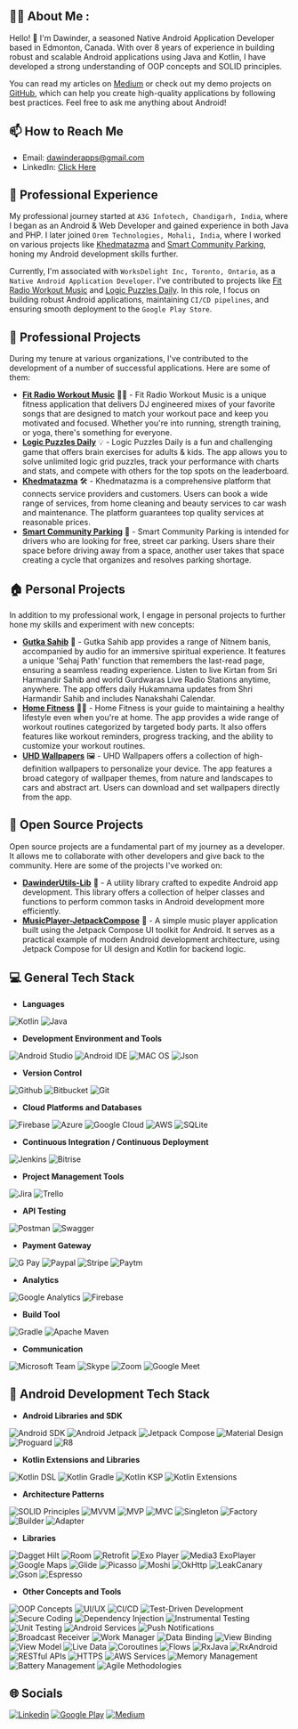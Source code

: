 ## 🙋‍♂️ About Me :
Hello! 👋 I'm Dawinder, a seasoned Native Android Application Developer based in Edmonton, Canada. With over 8 years of experience in building robust and scalable Android applications using Java and Kotlin, I have developed a strong understanding of OOP concepts and SOLID principles.

You can read my articles on [Medium](https://medium.com/@dawinderapps) or check out my demo projects on [GitHub](https://github.com/DawinderGill?tab=repositories), which can help you create high-quality applications by following best practices. Feel free to ask me anything about Android!


## 📫 How to Reach Me

- Email: dawinderapps@gmail.com
- LinkedIn: [Click Here](https://www.linkedin.com/in/dawinder-singh-gill-2b1833171)

## 🧰 Professional Experience

My professional journey started at ``A3G Infotech, Chandigarh, India``, where I began as an Android & Web Developer and gained experience in both Java and PHP. I later joined ``Orem Technologies, Mohali, India``, where I worked on various projects like [Khedmatazma](https://play.google.com/store/apps/details?id=com.khedmatazma.customer) and [Smart Community Parking](https://play.google.com/store/apps/details?id=orem.scp), honing my Android development skills further.

Currently, I'm associated with ``WorksDelight Inc, Toronto, Ontario``, as a ``Native Android Application Developer``. I've contributed to projects like [Fit Radio Workout Music](https://play.google.com/store/apps/details?id=com.fitradio) and [Logic Puzzles Daily](https://play.google.com/store/apps/details?id=com.logicpuzzle). In this role, I focus on building robust Android applications, maintaining ``CI/CD pipelines``, and ensuring smooth deployment to the ``Google Play Store``.

## 💼 Professional Projects

During my tenure at various organizations, I've contributed to the development of a number of successful applications. Here are some of them:

- [__Fit Radio Workout Music__](https://play.google.com/store/apps/details?id=com.fitradio) 🏋️‍♀️ - Fit Radio Workout Music is a unique fitness application that delivers DJ engineered mixes of your favorite songs that are designed to match your workout pace and keep you motivated and focused. Whether you're into running, strength training, or yoga, there's something for everyone.
- [__Logic Puzzles Daily__](https://play.google.com/store/apps/details?id=com.logicpuzzle) 💡 - Logic Puzzles Daily is a fun and challenging game that offers brain exercises for adults & kids. The app allows you to solve unlimited logic grid puzzles, track your performance with charts and stats, and compete with others for the top spots on the leaderboard.
- [__Khedmatazma__](https://play.google.com/store/apps/details?id=com.khedmatazma.customer) 🛠️ - Khedmatazma is a comprehensive platform that connects service providers and customers. Users can book a wide range of services, from home cleaning and beauty services to car wash and maintenance. The platform guarantees top quality services at reasonable prices.
- [__Smart Community Parking__](https://play.google.com/store/apps/details?id=orem.scp) 🚗 - Smart Community Parking is intended for drivers who are looking for free, street car parking. Users share their space before driving away from a space, another user takes that space creating a cycle that organizes and resolves parking shortage.


## 🏠 Personal Projects

In addition to my professional work, I engage in personal projects to further hone my skills and experiment with new concepts:

- [__Gutka Sahib__](https://play.google.com/store/apps/details?id=com.dawinder.gurbani) 📖 - Gutka Sahib app provides a range of Nitnem banis, accompanied by audio for an immersive spiritual experience. It features a unique 'Sehaj Path' function that remembers the last-read page, ensuring a seamless reading experience. Listen to live Kirtan from Sri Harmandir Sahib and world Gurdwaras Live Radio Stations anytime, anywhere. The app offers daily Hukamnama updates from Shri Harmandir Sahib and includes Nanakshahi Calendar.
- [__Home Fitness__](https://play.google.com/store/apps/details?id=com.dawinder.homefit) 🏋️‍♀️ - Home Fitness is your guide to maintaining a healthy lifestyle even when you're at home. The app provides a wide range of workout routines categorized by targeted body parts. It also offers features like workout reminders, progress tracking, and the ability to customize your workout routines.
- [__UHD Wallpapers__](https://play.google.com/store/apps/details?id=com.dawinder.hdwallpapers) 🖼️ - UHD Wallpapers offers a collection of high-definition wallpapers to personalize your device. The app features a broad category of wallpaper themes, from nature and landscapes to cars and abstract art. Users can download and set wallpapers directly from the app.


## 👐 Open Source Projects

Open source projects are a fundamental part of my journey as a developer. It allows me to collaborate with other developers and give back to the community. Here are some of the projects I've worked on:

- [__DawinderUtils-Lib__](https://github.com/DawinderGill/DawinderUtils-Lib) 🔧 - A utility library crafted to expedite Android app development. This library offers a collection of helper classes and functions to perform common tasks in Android development more efficiently.
- [__MusicPlayer-JetpackCompose__](https://github.com/DawinderGill/MusicPlayer-JetpackCompose) 🎵 - A simple music player application built using the Jetpack Compose UI toolkit for Android. It serves as a practical example of modern Android development architecture, using Jetpack Compose for UI design and Kotlin for backend logic.


## 💻 General Tech Stack
- __Languages__

![Kotlin](https://img.shields.io/badge/kotlin-%230095D5.svg?style=for-the-badge&logo=kotlin&logoColor=white)
![Java](https://img.shields.io/badge/java-%23ED8B00.svg?style=for-the-badge&logo=java&logoColor=white)

- __Development Environment and Tools__

![Android Studio](https://img.shields.io/badge/Android_Studio-3DDC84?style=for-the-badge&logo=android-studio&logoColor=white)
![Android IDE](https://img.shields.io/badge/Arduino_IDE-00979D?style=for-the-badge&logo=arduino&logoColor=white)
![MAC OS](https://img.shields.io/badge/mac%20os-000000?style=for-the-badge&logo=apple&logoColor=white)
![Json](https://img.shields.io/badge/json-5E5C5C?style=for-the-badge&logo=json&logoColor=white)

- __Version Control__

![Github](https://img.shields.io/badge/GitHub-100000?style=for-the-badge&logo=github&logoColor=white)
![Bitbucket](https://img.shields.io/badge/Bitbucket-0747a6?style=for-the-badge&logo=bitbucket&logoColor=white)
![Git](https://img.shields.io/badge/Git-1F6357?style=for-the-badge)

- __Cloud Platforms and Databases__

![Firebase](https://img.shields.io/badge/firebase-%23039BE5.svg?style=for-the-badge&logo=firebase) 
![Azure](https://img.shields.io/badge/azure-%230072C6.svg?style=for-the-badge&logo=azure-devops&logoColor=white) 
![Google Cloud](https://img.shields.io/badge/Google%20Cloud-%234285F4.svg?style=for-the-badge&logo=google-cloud&logoColor=white) 
![AWS](https://img.shields.io/badge/AWS-%23FF9900.svg?style=for-the-badge&logo=amazon-aws&logoColor=white)
![SQLite](https://img.shields.io/badge/sqlite-%2307405e.svg?style=for-the-badge&logo=sqlite&logoColor=white)

- __Continuous Integration / Continuous Deployment__

![Jenkins](https://img.shields.io/badge/jenkins-%232C5263.svg?style=for-the-badge&logo=jenkins&logoColor=white)
![Bitrise](https://img.shields.io/badge/Bitrise-8C001A?style=for-the-badge)

- __Project Management Tools__

![Jira](https://img.shields.io/badge/jira-%230A0FFF.svg?style=for-the-badge&logo=jira&logoColor=white)
![Trello](https://img.shields.io/badge/Trello-0052CC?style=for-the-badge&logo=trello&logoColor=white)

- __API Testing__

![Postman](https://img.shields.io/badge/Postman-FF6C37?style=for-the-badge&logo=postman&logoColor=white)
![Swagger](https://img.shields.io/badge/Swagger-85EA2D?style=for-the-badge&logo=Swagger&logoColor=white)

- __Payment Gateway__

![G Pay](https://img.shields.io/badge/G%20pay-2875E3?style=for-the-badge&logo=googlepay&logoColor=white)
![Paypal](https://img.shields.io/badge/PayPal-00457C?style=for-the-badge&logo=paypal&logoColor=white)
![Stripe](https://img.shields.io/badge/Stripe-626CD9?style=for-the-badge&logo=Stripe&logoColor=white)
![Paytm](https://img.shields.io/badge/Paytm-002970?style=for-the-badge&logo=paytm&logoColor=00BAF2)

- __Analytics__

![Google Analytics](https://img.shields.io/badge/Google%20Analytics-E37400?style=for-the-badge&logo=google%20analytics&logoColor=white)
![Firebase](https://img.shields.io/badge/firebase_analytics-%23039BE5.svg?style=for-the-badge&logo=firebase) 

- __Build Tool__

![Gradle](https://img.shields.io/badge/Gradle-02303A.svg?style=for-the-badge&logo=Gradle&logoColor=white) 
![Apache Maven](https://img.shields.io/badge/apache_maven-C71A36?style=for-the-badge&logo=apachemaven&logoColor=white)

- __Communication__

![Microsoft Team](https://img.shields.io/badge/Microsoft_Teams-6264A7?style=for-the-badge&logo=microsoft-teams&logoColor=white)
![Skype](https://img.shields.io/badge/Skype-00AFF0?style=for-the-badge&logo=skype&logoColor=white)
![Zoom](https://img.shields.io/badge/Zoom-2D8CFF?style=for-the-badge&logo=zoom&logoColor=white)
![Google Meet](https://img.shields.io/badge/Google%20Meet-00897B?style=for-the-badge&logo=google-meet&logoColor=white)


## 📱 Android Development Tech Stack

- __Android Libraries and SDK__

![Android SDK](https://img.shields.io/badge/Android_SDK-0000FF?style=for-the-badge)
![Android Jetpack](https://img.shields.io/badge/Android_Jetpack-87AFC7?style=for-the-badge)
![Jetpack Compose](https://img.shields.io/badge/Jetpack_Compose-8A2BE2?style=for-the-badge)
![Material Design](https://img.shields.io/badge/Material_Design-FFCBA4?style=for-the-badge)
![Proguard](https://img.shields.io/badge/Proguard-FAAFBE?style=for-the-badge)
![R8](https://img.shields.io/badge/R8-9E7BFF?style=for-the-badge)

- __Kotlin Extensions and Libraries__

![Kotlin DSL](https://img.shields.io/badge/Kotlin_DSL-000000?style=for-the-badge)
![Kotlin Gradle](https://img.shields.io/badge/Kotlin_Gradle-00000?style=for-the-badge)
![Kotlin KSP](https://img.shields.io/badge/Kotlin_KSP-000000?style=for-the-badge)
![Kotlin Extensions](https://img.shields.io/badge/Kotlin_Extensions-FFEBCD?style=for-the-badge)

- __Architecture Patterns__

![SOLID Principles](https://img.shields.io/badge/SOLID_Principles-98AFC7?style=for-the-badge)
![MVVM](https://img.shields.io/badge/MVVM-728FCE?style=for-the-badge)
![MVP](https://img.shields.io/badge/MVP-151B54?style=for-the-badge)
![MVC](https://img.shields.io/badge/MVC-151B8D?style=for-the-badge)
![Singleton](https://img.shields.io/badge/Singleton-728C00?style=for-the-badge)
![Factory](https://img.shields.io/badge/Factory-08A04B?style=for-the-badge)
![Builder](https://img.shields.io/badge/Builder-254117?style=for-the-badge)
![Adapter](https://img.shields.io/badge/Adapter-8C001A?style=for-the-badge)

- __Libraries__

![Dagget Hilt](https://img.shields.io/badge/Dagger_Hilt-81D8D0?style=for-the-badge)
![Room](https://img.shields.io/badge/Room-007C80?style=for-the-badge)
![Retrofit](https://img.shields.io/badge/Retrofit-DAEE01?style=for-the-badge)
![Exo Player](https://img.shields.io/badge/Exo_Player-E3F9A6?style=for-the-badge)
![Media3 ExoPlayer](https://img.shields.io/badge/Media3_ExoPlayer-FFFFC2?style=for-the-badge)
![Google Maps](https://img.shields.io/badge/Google_Maps-8C001A?style=for-the-badge)
![Glide](https://img.shields.io/badge/Glide-FF7F50?style=for-the-badge)
![Picasso](https://img.shields.io/badge/Picasso-F9E076?style=for-the-badge)
![Moshi](https://img.shields.io/badge/Moshi-FDFF00?style=for-the-badge)
![OkHttp](https://img.shields.io/badge/OkHttp-3A5311?style=for-the-badge)
![LeakCanary](https://img.shields.io/badge/LeakCanary-00A693?style=for-the-badge)
![Gson](https://img.shields.io/badge/Gson-757C88?style=for-the-badge)
![Espresso](https://img.shields.io/badge/Espresso-002D62?style=for-the-badge)

- __Other Concepts and Tools__

![OOP Concepts](https://img.shields.io/badge/OOP_Concepts-00BFFF?style=for-the-badge)
![UI/UX](https://img.shields.io/badge/UI/UX-B0E0E6?style=for-the-badge)
![CI/CD](https://img.shields.io/badge/CI/CD-E3E4FA?style=for-the-badge)
![Test-Driven Development](https://img.shields.io/badge/Test--Driven_Development-CCFFFF?style=for-the-badge)
![Secure Coding](https://img.shields.io/badge/Secure_Coding-0FFFFF?style=for-the-badge)
![Dependency Injection](https://img.shields.io/badge/Dependency_Injection-16E2F5?style=for-the-badge)
![Instrumental Testing](https://img.shields.io/badge/Instrumental_Testing-01F9C6?style=for-the-badge)
![Unit Testing](https://img.shields.io/badge/Unit_Testing-43C6DB?style=for-the-badge)
![Android Services](https://img.shields.io/badge/Android_Services-1AA260?style=for-the-badge)
![Push Notifications](https://img.shields.io/badge/Push_Notifications-728C00?style=for-the-badge)
![Broadcast Receiver](https://img.shields.io/badge/Broadcast_Receiver-08A04B?style=for-the-badge)
![Work Manager](https://img.shields.io/badge/Work_Manager-254117?style=for-the-badge)
![Data Binding](https://img.shields.io/badge/Data_Binding-8A9A5B?style=for-the-badge)
![View Binding](https://img.shields.io/badge/View_Binding-54C571?style=for-the-badge)
![View Model](https://img.shields.io/badge/View_Model-A0D6B4?style=for-the-badge)
![Live Data](https://img.shields.io/badge/Live_Data-16F529?style=for-the-badge)
![Coroutines](https://img.shields.io/badge/Coroutines-ECE5B6?style=for-the-badge)
![Flows](https://img.shields.io/badge/Flows-FFFF00?style=for-the-badge)
![RxJava](https://img.shields.io/badge/RxJava-F6BE00?style=for-the-badge)
![RxAndroid](https://img.shields.io/badge/RxAndroid-CD7F32?style=for-the-badge)
![RESTful APIs](https://img.shields.io/badge/RESTful_APIs-483C32?style=for-the-badge)
![HTTPS](https://img.shields.io/badge/HTTPS-A0522D?style=for-the-badge)
![AWS Services](https://img.shields.io/badge/AWS_Services-EB5406?style=for-the-badge)
![Memory Management](https://img.shields.io/badge/Memory_Management-FF5F1F?style=for-the-badge)
![Battery Management](https://img.shields.io/badge/Battery_Management-F67280?style=for-the-badge)
![Agile Methodologies](https://img.shields.io/badge/Agile_Methodologies-FF0000?style=for-the-badge)

## 🌐 Socials
[![Linkedin](https://img.shields.io/badge/-linkedin-0077B5?style=for-the-badge&logo=linkedin)](https://www.linkedin.com/in/dawinder-singh-gill-2b1833171)
[![Google Play](https://img.shields.io/badge/Google_Play-414141?style=for-the-badge&logo=google-play&logoColor=white)](https://play.google.com/store/apps/dev?id=6322881499451604311)
[![Medium](https://img.shields.io/badge/Medium-12100E?style=for-the-badge&logo=medium&logoColor=white)](https://medium.com/@dawinderapps)
